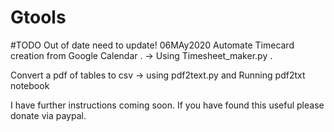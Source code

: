 # Gtools
#TODO Out of date need to update! 06MAy2020
Automate Timecard creation from Google Calendar . -> Using Timesheet_maker.py . 

Convert a pdf of tables to csv  -> using pdf2text.py and Running pdf2txt notebook

I have further instructions coming soon. If you have found this useful please donate via paypal.


